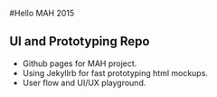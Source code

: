 #Hello MAH 2015
## UI and Prototyping Repo

+ Github pages for MAH project.
+ Using Jekyllrb for fast prototyping html mockups.
+ User flow and UI/UX playground.